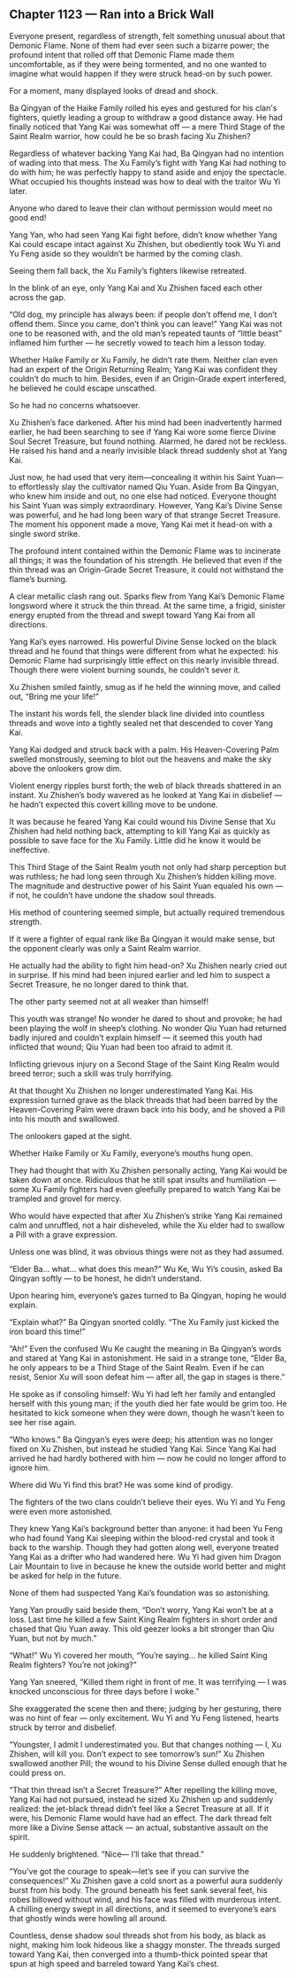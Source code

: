 ## Chapter 1123 — Ran into a Brick Wall

Everyone present, regardless of strength, felt something unusual about that Demonic Flame. None of them had ever seen such a bizarre power; the profound intent that rolled off that Demonic Flame made them uncomfortable, as if they were being tormented, and no one wanted to imagine what would happen if they were struck head-on by such power.

For a moment, many displayed looks of dread and shock.

Ba Qingyan of the Haike Family rolled his eyes and gestured for his clan's fighters, quietly leading a group to withdraw a good distance away. He had finally noticed that Yang Kai was somewhat off — a mere Third Stage of the Saint Realm warrior, how could he be so brash facing Xu Zhishen?

Regardless of whatever backing Yang Kai had, Ba Qingyan had no intention of wading into that mess. The Xu Family’s fight with Yang Kai had nothing to do with him; he was perfectly happy to stand aside and enjoy the spectacle. What occupied his thoughts instead was how to deal with the traitor Wu Yi later.

Anyone who dared to leave their clan without permission would meet no good end!

Yang Yan, who had seen Yang Kai fight before, didn’t know whether Yang Kai could escape intact against Xu Zhishen, but obediently took Wu Yi and Yu Feng aside so they wouldn’t be harmed by the coming clash.

Seeing them fall back, the Xu Family’s fighters likewise retreated.

In the blink of an eye, only Yang Kai and Xu Zhishen faced each other across the gap.

“Old dog, my principle has always been: if people don’t offend me, I don’t offend them. Since you came, don’t think you can leave!” Yang Kai was not one to be reasoned with, and the old man’s repeated taunts of “little beast” inflamed him further — he secretly vowed to teach him a lesson today.

Whether Haike Family or Xu Family, he didn’t rate them. Neither clan even had an expert of the Origin Returning Realm; Yang Kai was confident they couldn’t do much to him. Besides, even if an Origin-Grade expert interfered, he believed he could escape unscathed.

So he had no concerns whatsoever.

Xu Zhishen’s face darkened. After his mind had been inadvertently harmed earlier, he had been searching to see if Yang Kai wore some fierce Divine Soul Secret Treasure, but found nothing. Alarmed, he dared not be reckless. He raised his hand and a nearly invisible black thread suddenly shot at Yang Kai.

Just now, he had used that very item—concealing it within his Saint Yuan—to effortlessly slay the cultivator named Qiu Yuan. Aside from Ba Qingyan, who knew him inside and out, no one else had noticed. Everyone thought his Saint Yuan was simply extraordinary. However, Yang Kai’s Divine Sense was powerful, and he had long been wary of that strange Secret Treasure. The moment his opponent made a move, Yang Kai met it head-on with a single sword strike.

The profound intent contained within the Demonic Flame was to incinerate all things; it was the foundation of his strength. He believed that even if the thin thread was an Origin-Grade Secret Treasure, it could not withstand the flame’s burning.

A clear metallic clash rang out. Sparks flew from Yang Kai’s Demonic Flame longsword where it struck the thin thread. At the same time, a frigid, sinister energy erupted from the thread and swept toward Yang Kai from all directions.

Yang Kai’s eyes narrowed. His powerful Divine Sense locked on the black thread and he found that things were different from what he expected: his Demonic Flame had surprisingly little effect on this nearly invisible thread. Though there were violent burning sounds, he couldn’t sever it.

Xu Zhishen smiled faintly, smug as if he held the winning move, and called out, “Bring me your life!”

The instant his words fell, the slender black line divided into countless threads and wove into a tightly sealed net that descended to cover Yang Kai.

Yang Kai dodged and struck back with a palm. His Heaven-Covering Palm swelled monstrously, seeming to blot out the heavens and make the sky above the onlookers grow dim.

Violent energy ripples burst forth; the web of black threads shattered in an instant. Xu Zhishen’s body wavered as he looked at Yang Kai in disbelief — he hadn’t expected this covert killing move to be undone.

It was because he feared Yang Kai could wound his Divine Sense that Xu Zhishen had held nothing back, attempting to kill Yang Kai as quickly as possible to save face for the Xu Family. Little did he know it would be ineffective.

This Third Stage of the Saint Realm youth not only had sharp perception but was ruthless; he had long seen through Xu Zhishen’s hidden killing move. The magnitude and destructive power of his Saint Yuan equaled his own — if not, he couldn’t have undone the shadow soul threads.

His method of countering seemed simple, but actually required tremendous strength.

If it were a fighter of equal rank like Ba Qingyan it would make sense, but the opponent clearly was only a Saint Realm warrior.

He actually had the ability to fight him head-on? Xu Zhishen nearly cried out in surprise. If his mind had been injured earlier and led him to suspect a Secret Treasure, he no longer dared to think that.

The other party seemed not at all weaker than himself!

This youth was strange! No wonder he dared to shout and provoke; he had been playing the wolf in sheep’s clothing. No wonder Qiu Yuan had returned badly injured and couldn’t explain himself — it seemed this youth had inflicted that wound; Qiu Yuan had been too afraid to admit it.

Inflicting grievous injury on a Second Stage of the Saint King Realm would breed terror; such a skill was truly horrifying.

At that thought Xu Zhishen no longer underestimated Yang Kai. His expression turned grave as the black threads that had been barred by the Heaven-Covering Palm were drawn back into his body, and he shoved a Pill into his mouth and swallowed.

The onlookers gaped at the sight.

Whether Haike Family or Xu Family, everyone’s mouths hung open.

They had thought that with Xu Zhishen personally acting, Yang Kai would be taken down at once. Ridiculous that he still spat insults and humiliation — some Xu Family fighters had even gleefully prepared to watch Yang Kai be trampled and grovel for mercy.

Who would have expected that after Xu Zhishen’s strike Yang Kai remained calm and unruffled, not a hair disheveled, while the Xu elder had to swallow a Pill with a grave expression.

Unless one was blind, it was obvious things were not as they had assumed.

“Elder Ba… what… what does this mean?” Wu Ke, Wu Yi’s cousin, asked Ba Qingyan softly — to be honest, he didn’t understand.

Upon hearing him, everyone’s gazes turned to Ba Qingyan, hoping he would explain.

“Explain what?” Ba Qingyan snorted coldly. “The Xu Family just kicked the iron board this time!”

“Ah!” Even the confused Wu Ke caught the meaning in Ba Qingyan’s words and stared at Yang Kai in astonishment. He said in a strange tone, “Elder Ba, he only appears to be a Third Stage of the Saint Realm. Even if he can resist, Senior Xu will soon defeat him — after all, the gap in stages is there.”

He spoke as if consoling himself: Wu Yi had left her family and entangled herself with this young man; if the youth died her fate would be grim too. He hesitated to kick someone when they were down, though he wasn’t keen to see her rise again.

“Who knows.” Ba Qingyan’s eyes were deep; his attention was no longer fixed on Xu Zhishen, but instead he studied Yang Kai. Since Yang Kai had arrived he had hardly bothered with him — now he could no longer afford to ignore him.

Where did Wu Yi find this brat? He was some kind of prodigy.

The fighters of the two clans couldn’t believe their eyes. Wu Yi and Yu Feng were even more astonished.

They knew Yang Kai’s background better than anyone: it had been Yu Feng who had found Yang Kai sleeping within the blood-red crystal and took it back to the warship. Though they had gotten along well, everyone treated Yang Kai as a drifter who had wandered here. Wu Yi had given him Dragon Lair Mountain to live in because he knew the outside world better and might be asked for help in the future.

None of them had suspected Yang Kai’s foundation was so astonishing.

Yang Yan proudly said beside them, “Don’t worry, Yang Kai won’t be at a loss. Last time he killed a few Saint King Realm fighters in short order and chased that Qiu Yuan away. This old geezer looks a bit stronger than Qiu Yuan, but not by much.”

“What!” Wu Yi covered her mouth, “You’re saying… he killed Saint King Realm fighters? You’re not joking?”

Yang Yan sneered, “Killed them right in front of me. It was terrifying — I was knocked unconscious for three days before I woke.”

She exaggerated the scene then and there; judging by her gesturing, there was no hint of fear — only excitement. Wu Yi and Yu Feng listened, hearts struck by terror and disbelief.

“Youngster, I admit I underestimated you. But that changes nothing — I, Xu Zhishen, will kill you. Don’t expect to see tomorrow’s sun!” Xu Zhishen swallowed another Pill; the wound to his Divine Sense dulled enough that he could press on.

“That thin thread isn’t a Secret Treasure?” After repelling the killing move, Yang Kai had not pursued, instead he sized Xu Zhishen up and suddenly realized: the jet-black thread didn’t feel like a Secret Treasure at all. If it were, his Demonic Flame would have had an effect. The dark thread felt more like a Divine Sense attack — an actual, substantive assault on the spirit.

He suddenly brightened. “Nice— I’ll take that thread.”

“You’ve got the courage to speak—let’s see if you can survive the consequences!” Xu Zhishen gave a cold snort as a powerful aura suddenly burst from his body. The ground beneath his feet sank several feet, his robes billowed without wind, and his face was filled with murderous intent. A chilling energy swept in all directions, and it seemed to everyone’s ears that ghostly winds were howling all around.

Countless, dense shadow soul threads shot from his body, as black as night, making him look hideous like a shaggy monster. The threads surged toward Yang Kai, then converged into a thumb-thick pointed spear that spun at high speed and barreled toward Yang Kai’s chest.
